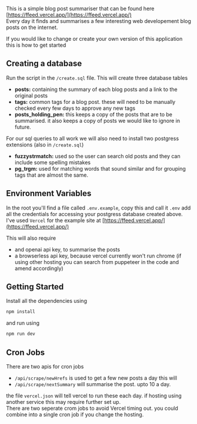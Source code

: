 This is a simple blog post summariser that can be found here [https://ffeed.vercel.app/](https://ffeed.vercel.app/)  
Every day it finds and summarises a few interesting web developement blog posts on the internet.  

If you would like to change or create your own version of this application this is how to get started

## Creating a database
Run the script in the `/create.sql` file. This will create three database tables 
- **posts:** containing the summary of each blog posts and a link to the original posts  
- **tags:** common tags for a blog post. these will need to be manually checked every few days to approve any new tags  
- **posts_holding_pen:** this keeps a copy of the posts that are to be summarised. it also keeps a copy of posts we would like to ignore in future.

For our sql queries to all work we will also need to install two postgress extensions (also in `/create.sql`)
- **fuzzystrmatch:** used so the user can search old posts and they can include some spelling mistakes
- **pg_trgm:** used for matching words that sound similar and for grouping tags that are almost the same.

## Environment Variables
In the root you'll find a file called `.env.example`, copy this and call it `.env` add all the credentials for accessing your postgress database created above. 
I've used `Vercel` for the example site at [https://ffeed.vercel.app/](https://ffeed.vercel.app/) 

This will also require  
- and openai api key, to summarise the posts  
- a browserless api key, because vercel currently won't run chrome (if using other hosting you can search from puppeteer in the code and amend accordingly)

## Getting Started
Install all the dependencies using

```bash
npm install
```

and run using

```bash
npm run dev
```

## Cron Jobs
There are two apis for cron jobs  
- `/api/scrape/newHrefs` is used to get a few new posts a day this will 
- `/api/scrape/nextSummary` will summarise the post. upto 10 a day. 

the file `vercel.json` will tell vercel to run these each day. if hosting using another service this may require further set up.  
There are two seperate crom jobs to avoid Vercel timing out. you could combine into a single cron job if you change the hosting. 